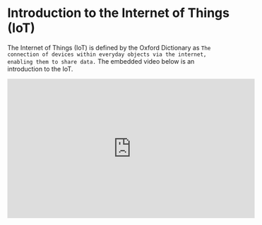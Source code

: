 # Introduction to the Internet of Things (IoT)

The Internet of Things (IoT) is defined by the Oxford Dictionary as `The connection of devices within everyday objects via the internet, enabling them to share data.` The embedded video below is an introduction to the IoT.

<iframe width="560" height="315" src="https://www.youtube.com/embed/zH1ipK-Rd8U" title="YouTube video player" frameborder="0" allow="accelerometer; autoplay; clipboard-write; encrypted-media; gyroscope; picture-in-picture" allowfullscreen></iframe>

